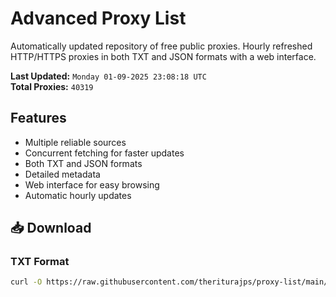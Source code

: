 # Advanced Proxy List

Automatically updated repository of free public proxies. Hourly refreshed HTTP/HTTPS proxies in both TXT and JSON formats with a web interface.

**Last Updated:** `Monday 01-09-2025 23:08:18 UTC`  
**Total Proxies:** `40319`

## Features
- Multiple reliable sources
- Concurrent fetching for faster updates
- Both TXT and JSON formats
- Detailed metadata
- Web interface for easy browsing
- Automatic hourly updates

## 📥 Download

### TXT Format
```bash
curl -O https://raw.githubusercontent.com/theriturajps/proxy-list/main/proxies.txt
